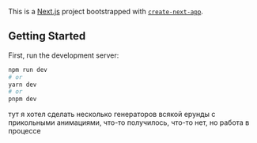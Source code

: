This is a [Next.js](https://nextjs.org/) project bootstrapped with [`create-next-app`](https://github.com/vercel/next.js/tree/canary/packages/create-next-app).

## Getting Started

First, run the development server:

```bash
npm run dev
# or
yarn dev
# or
pnpm dev
```

тут я хотел сделать несколько генераторов всякой ерунды с прикольными анимациями, что-то получилось, что-то нет, но работа в процессе
